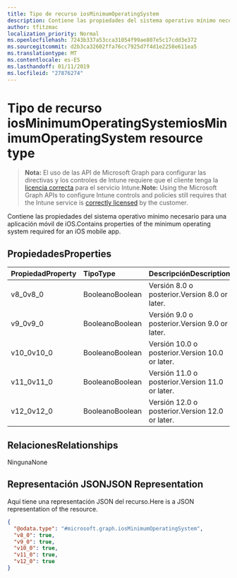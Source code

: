 ```yaml
---
title: Tipo de recurso iosMinimumOperatingSystem
description: Contiene las propiedades del sistema operativo mínimo necesario para una aplicación móvil de iOS.
author: tfitzmac
localization_priority: Normal
ms.openlocfilehash: 7243b337a53cca31054f99ae807e5c17cdd3e372
ms.sourcegitcommit: d2b3ca32602ffa76cc7925d7f4d1e2258e611ea5
ms.translationtype: MT
ms.contentlocale: es-ES
ms.lasthandoff: 01/11/2019
ms.locfileid: "27876274"
---
```

# <a name="iosminimumoperatingsystem-resource-type"></a><span data-ttu-id="34bee-103">Tipo de recurso iosMinimumOperatingSystem</span><span class="sxs-lookup"><span data-stu-id="34bee-103">iosMinimumOperatingSystem resource type</span></span>

> <span data-ttu-id="34bee-104">**Nota:** El uso de las API de Microsoft Graph para configurar las directivas y los controles de Intune requiere que el cliente tenga la [licencia correcta](https://go.microsoft.com/fwlink/?linkid=839381) para el servicio Intune.</span><span class="sxs-lookup"><span data-stu-id="34bee-104">**Note:** Using the Microsoft Graph APIs to configure Intune controls and policies still requires that the Intune service is [correctly licensed](https://go.microsoft.com/fwlink/?linkid=839381) by the customer.</span></span>

<span data-ttu-id="34bee-105">Contiene las propiedades del sistema operativo mínimo necesario para una aplicación móvil de iOS.</span><span class="sxs-lookup"><span data-stu-id="34bee-105">Contains properties of the minimum operating system required for an iOS mobile app.</span></span>
## <a name="properties"></a><span data-ttu-id="34bee-106">Propiedades</span><span class="sxs-lookup"><span data-stu-id="34bee-106">Properties</span></span>
|<span data-ttu-id="34bee-107">Propiedad</span><span class="sxs-lookup"><span data-stu-id="34bee-107">Property</span></span>|<span data-ttu-id="34bee-108">Tipo</span><span class="sxs-lookup"><span data-stu-id="34bee-108">Type</span></span>|<span data-ttu-id="34bee-109">Descripción</span><span class="sxs-lookup"><span data-stu-id="34bee-109">Description</span></span>|
|:---|:---|:---|
|<span data-ttu-id="34bee-110">v8_0</span><span class="sxs-lookup"><span data-stu-id="34bee-110">v8_0</span></span>|<span data-ttu-id="34bee-111">Booleano</span><span class="sxs-lookup"><span data-stu-id="34bee-111">Boolean</span></span>|<span data-ttu-id="34bee-112">Versión 8.0 o posterior.</span><span class="sxs-lookup"><span data-stu-id="34bee-112">Version 8.0 or later.</span></span>|
|<span data-ttu-id="34bee-113">v9_0</span><span class="sxs-lookup"><span data-stu-id="34bee-113">v9_0</span></span>|<span data-ttu-id="34bee-114">Booleano</span><span class="sxs-lookup"><span data-stu-id="34bee-114">Boolean</span></span>|<span data-ttu-id="34bee-115">Versión 9.0 o posterior.</span><span class="sxs-lookup"><span data-stu-id="34bee-115">Version 9.0 or later.</span></span>|
|<span data-ttu-id="34bee-116">v10_0</span><span class="sxs-lookup"><span data-stu-id="34bee-116">v10_0</span></span>|<span data-ttu-id="34bee-117">Booleano</span><span class="sxs-lookup"><span data-stu-id="34bee-117">Boolean</span></span>|<span data-ttu-id="34bee-118">Versión 10.0 o posterior.</span><span class="sxs-lookup"><span data-stu-id="34bee-118">Version 10.0 or later.</span></span>|
|<span data-ttu-id="34bee-119">v11_0</span><span class="sxs-lookup"><span data-stu-id="34bee-119">v11_0</span></span>|<span data-ttu-id="34bee-120">Booleano</span><span class="sxs-lookup"><span data-stu-id="34bee-120">Boolean</span></span>|<span data-ttu-id="34bee-121">Versión 11.0 o posterior.</span><span class="sxs-lookup"><span data-stu-id="34bee-121">Version 11.0 or later.</span></span>|
|<span data-ttu-id="34bee-122">v12_0</span><span class="sxs-lookup"><span data-stu-id="34bee-122">v12_0</span></span>|<span data-ttu-id="34bee-123">Booleano</span><span class="sxs-lookup"><span data-stu-id="34bee-123">Boolean</span></span>|<span data-ttu-id="34bee-124">Versión 12.0 o posterior.</span><span class="sxs-lookup"><span data-stu-id="34bee-124">Version 12.0 or later.</span></span>|

## <a name="relationships"></a><span data-ttu-id="34bee-125">Relaciones</span><span class="sxs-lookup"><span data-stu-id="34bee-125">Relationships</span></span>
<span data-ttu-id="34bee-126">Ninguna</span><span class="sxs-lookup"><span data-stu-id="34bee-126">None</span></span>
## <a name="json-representation"></a><span data-ttu-id="34bee-127">Representación JSON</span><span class="sxs-lookup"><span data-stu-id="34bee-127">JSON Representation</span></span>
<span data-ttu-id="34bee-128">Aquí tiene una representación JSON del recurso.</span><span class="sxs-lookup"><span data-stu-id="34bee-128">Here is a JSON representation of the resource.</span></span>
<!-- {
  "blockType": "resource",
  "@odata.type": "microsoft.graph.iosMinimumOperatingSystem"
}
-->
``` json
{
  "@odata.type": "#microsoft.graph.iosMinimumOperatingSystem",
  "v8_0": true,
  "v9_0": true,
  "v10_0": true,
  "v11_0": true,
  "v12_0": true
}
```



